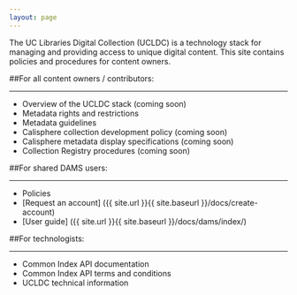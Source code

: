 ```yaml
---
layout: page
---
```

The UC Libraries Digital Collection (UCLDC) is a technology stack for managing and providing access to unique digital content. This site contains policies and procedures for content owners.

##For all content owners / contributors:
___

- Overview of the UCLDC stack (coming soon)
- Metadata rights and restrictions
- Metadata guidelines
- Calisphere collection development policy (coming soon)
- Calisphere metadata display specifications (coming soon)
- Collection Registry procedures (coming soon)

##For shared DAMS users:
___
- Policies
- [Request an account] ({{ site.url }}{{ site.baseurl }}/docs/create-account)
- [User guide] ({{ site.url }}{{ site.baseurl }}/docs/dams/index/) 

##For technologists:
___
- Common Index API documentation
- Common Index API terms and conditions
- UCLDC technical information
